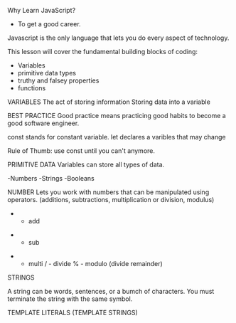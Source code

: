 Why Learn JavaScript?
- To get a good career.

Javascript is the only language that lets you do every aspect of technology.

This lesson will cover the fundamental building blocks of coding:

- Variables
- primitive data types
- truthy and falsey properties
- functions

VARIABLES
The act of storing information
Storing data into a variable


BEST PRACTICE
Good practice means practicing good habits to become a good software engineer.

const stands for constant variable.
let declares a varibles that may change

Rule of Thumb:
use const until you can't anymore. 


PRIMITIVE DATA
Variables can store all types of data.

-Numbers
-Strings
-Booleans

NUMBER 
Lets you work with numbers that can be manipulated using operators.
(additions, subtractions, multiplication or division, modulus)

+ - add
- - sub
* - multi
/ - divide
% - modulo (divide remainder)


STRINGS

A string can be words, sentences, or a bumch of characters.
You must terminate the string with the same symbol.

TEMPLATE LITERALS (TEMPLATE STRINGS)

